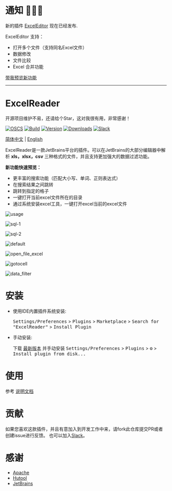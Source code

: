 # 通知 :tada::tada::tada:

新的插件 [ExcelEditor](https://plugins.jetbrains.com/plugin/18663-exceleditor) 现在已经发布.

ExcelEditor 支持：

+ 打开多个文件（支持同名Excel文件）
+ 数据修改
+ 文件比较
+ Excel 合并功能

[带我预览新功能](https://obiscr.github.io/docs/ExcelEditor/)

<hr>

# ExcelReader

开源项目维护不易，还请给个Star，这对我很有用，非常感谢！

[![OSCS](https://www.oscs1024.com/platform/badge/obiscr/ExcelReader.svg)](https://www.oscs1024.com/cd/1538016827164979200?sign=eb6edf96)
[![Build](https://github.com/obiscr/ExcelReader/actions/workflows/build.yml/badge.svg)](https://github.com/obiscr/ExcelReader/actions/workflows/build.yml)
[![Version](https://img.shields.io/jetbrains/plugin/v/14722-excelreader.svg)](https://plugins.jetbrains.com/plugin/14722-excelreader)
[![Downloads](https://img.shields.io/jetbrains/plugin/d/14722-excelreader.svg)](https://plugins.jetbrains.com/plugin/14722-excelreader)
[![Slack](https://img.shields.io/badge/Slack-%23ExcelReader-blue?logo=Slack)](https://join.slack.com/t/observercreator/shared_invite/zt-14g3dnzkx-FGJM_WgY~vj0bJINTHQSAA)

<p> 

[简体中文](https://github.com/obiscr/ExcelReader/blob/main/README.md)  |
[English](https://github.com/obiscr/ExcelReader/blob/main/README_EN.md)

</p>

ExcelReader是一款JetBrains平台的插件。可以在JetBrains的大部分编辑器中解析 <b>xls，xlsx，csv</b>
三种格式的文件，并且支持更加强大的数据过滤功能。

<b>新功能快速预览：</b>

- 更丰富的搜索功能（匹配大小写、单词、正则表达式）
- 在搜索结果之间跳转
- 跳转到指定的格子
- 一键打开当前excel文件所在的目录
- 通过系统安装excel工具，一键打开excel当前的excel文件
<!-- 
开发工具使用 IntelliJ IDEA 2021.3 (Ultimate Edition)，由JetBrains赞助。

<img src="https://user-images.githubusercontent.com/28687074/150665939-d9f07c9b-1c31-48c0-b635-245893c55b9c.png" width=200 height=200 alt="JetBrains Logo"/>
 -->
![usage](https://user-images.githubusercontent.com/28687074/151927078-ed40ebdb-8b68-466c-9c74-3d4d01c706b9.gif)

![sql-1](https://user-images.githubusercontent.com/28687074/158058906-bf355e85-71cf-475f-9814-5ef5ea98faba.gif)

![sql-2](https://user-images.githubusercontent.com/28687074/158058915-70cec3ec-872c-45a7-aa7d-dd68d735d953.gif)

![default](https://user-images.githubusercontent.com/28687074/151703020-767e36fa-e428-4e47-8dd0-3e9ed219d4a7.png)

![open_file_excel](https://user-images.githubusercontent.com/28687074/151703028-6d574ad9-8d6e-4b1a-a99e-33667e756672.png)

![gotocell](https://user-images.githubusercontent.com/28687074/151703033-512653d5-67b6-4306-b38e-9a76fe3632c8.png)

![data_filter](https://user-images.githubusercontent.com/28687074/151703036-9ff98026-3b8f-4eec-8fa7-02d31a149c79.png)


# 安装

- 使用IDE内置插件系统安装:

  <kbd>Settings/Preferences</kbd> > <kbd>Plugins</kbd> > <kbd>Marketplace</kbd> > <kbd>Search for "ExcelReader"</kbd> >
  <kbd>Install Plugin</kbd>

- 手动安装:

  下载 [最新版本](https://plugins.jetbrains.com/plugin/14722-excelreader/versions) 并手动安装
  <kbd>Settings/Preferences</kbd> > <kbd>Plugins</kbd> > <kbd>⚙️</kbd> > <kbd>Install plugin from disk...</kbd>

# 使用

参考 [说明文档](https://docs.obiscr.com/article/ER/)

# 贡献

如果您喜欢这款插件，并且有意加入到开发工作中来，请fork此仓库提交PR或者创建issue进行反馈。
也可以加入[Slack](https://join.slack.com/t/observercreator/shared_invite/zt-14g3dnzkx-FGJM_WgY~vj0bJINTHQSAA)。

# 感谢

+ [Apache](https://poi.apache.org/)
+ [Hutool](https://www.hutool.cn/)
+ [JetBrains](https://www.jetbrains.com)
